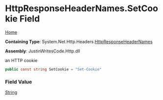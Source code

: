 # HttpResponseHeaderNames\.SetCookie Field

[Home](../../../../README.md)

**Containing Type**: System\.Net\.Http\.Headers\.[HttpResponseHeaderNames](../README.md)

**Assembly**: JustinWritesCode\.Http\.dll

  
an HTTP cookie

```csharp
public const string SetCookie = "Set-Cookie"
```

### Field Value

[String](https://docs.microsoft.com/en-us/dotnet/api/system.string)

